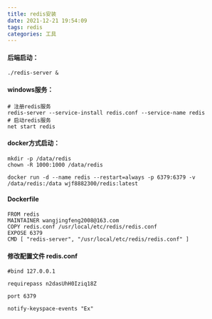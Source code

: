 ```yaml
---
title: redis安装
date: 2021-12-21 19:54:09
tags: redis
categories: 工具
---
```

#### 后端启动：

```
./redis-server &
```

#### windows服务：

```
# 注册redis服务
redis-server --service-install redis.conf --service-name redis
# 启动redis服务
net start redis
```

#### docker方式启动：

```
mkdir -p /data/redis
chown -R 1000:1000 /data/redis
 
docker run -d --name redis --restart=always -p 6379:6379 -v /data/redis:/data wjf8882300/redis:latest
```

#### Dockerfile

```
FROM redis
MAINTAINER wangjingfeng2008@163.com
COPY redis.conf /usr/local/etc/redis/redis.conf
EXPOSE 6379
CMD [ "redis-server", "/usr/local/etc/redis/redis.conf" ]
```



#### 修改配置文件 redis.conf

```
#bind 127.0.0.1
 
requirepass n2dasUhH0Iziq18Z
 
port 6379
 
notify-keyspace-events "Ex"
```